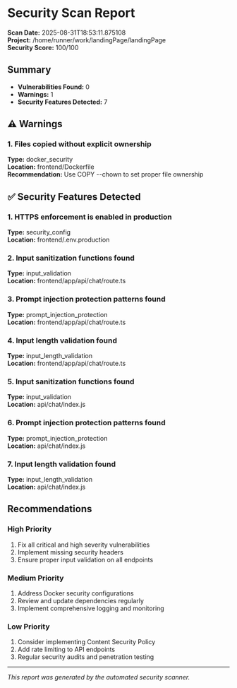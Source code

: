 # Security Scan Report

**Scan Date:** 2025-08-31T18:53:11.875108  
**Project:** /home/runner/work/landingPage/landingPage  
**Security Score:** 100/100

## Summary

- **Vulnerabilities Found:** 0
- **Warnings:** 1
- **Security Features Detected:** 7

## ⚠️ Warnings

### 1. Files copied without explicit ownership
**Type:** docker_security  
**Location:** frontend/Dockerfile  
**Recommendation:** Use COPY --chown to set proper file ownership  

## ✅ Security Features Detected

### 1. HTTPS enforcement is enabled in production
**Type:** security_config  
**Location:** frontend/.env.production  

### 2. Input sanitization functions found
**Type:** input_validation  
**Location:** frontend/app/api/chat/route.ts  

### 3. Prompt injection protection patterns found
**Type:** prompt_injection_protection  
**Location:** frontend/app/api/chat/route.ts  

### 4. Input length validation found
**Type:** input_length_validation  
**Location:** frontend/app/api/chat/route.ts  

### 5. Input sanitization functions found
**Type:** input_validation  
**Location:** api/chat/index.js  

### 6. Prompt injection protection patterns found
**Type:** prompt_injection_protection  
**Location:** api/chat/index.js  

### 7. Input length validation found
**Type:** input_length_validation  
**Location:** api/chat/index.js  

## Recommendations

### High Priority
1. Fix all critical and high severity vulnerabilities
2. Implement missing security headers
3. Ensure proper input validation on all endpoints

### Medium Priority
1. Address Docker security configurations
2. Review and update dependencies regularly
3. Implement comprehensive logging and monitoring

### Low Priority
1. Consider implementing Content Security Policy
2. Add rate limiting to API endpoints
3. Regular security audits and penetration testing

---
*This report was generated by the automated security scanner.*
